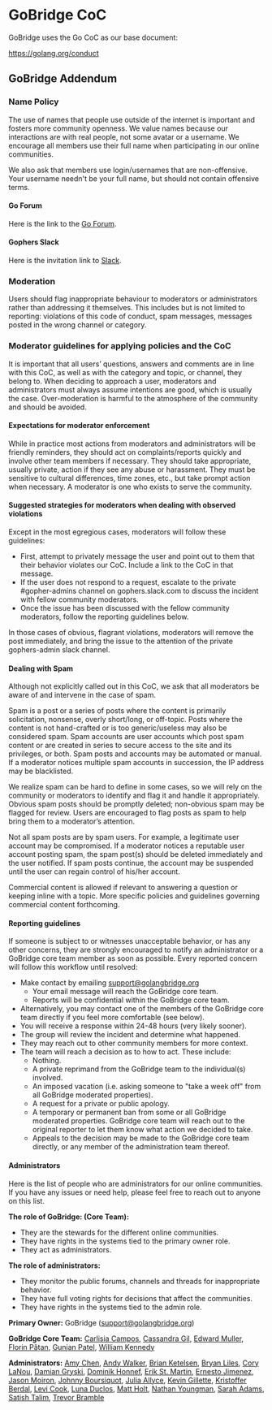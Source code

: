 # GoBridge CoC

GoBridge uses the Go CoC as our base document:

https://golang.org/conduct

## GoBridge Addendum

### Name Policy
The use of names that people use outside of the internet is important and fosters more community openness. We value names because our interactions are with real people, not some avatar or a username. We encourage all members use their full name when participating in our online communities.

We also ask that members use login/usernames that are non-offensive. Your username needn't be your full name, but should not contain offensive terms.

#### Go Forum
Here is the link to the [Go Forum](https://forum.golangbridge.org/).

#### Gophers Slack
Here is the invitation link to [Slack](http://invite.slack.golangbridge.org).

### Moderation
Users should flag inappropriate behaviour to moderators or administrators rather than addressing it themselves. This includes but is not limited to reporting: violations of this code of conduct, spam messages, messages posted in the wrong channel or category.

### Moderator guidelines for applying policies and the CoC
It is important that all users’ questions, answers and comments are in line with this CoC, as well as with the category and topic, or channel, they belong to. When deciding to approach a user, moderators and administrators must always assume intentions are good, which is usually the case. Over-moderation is harmful to the atmosphere of the community and should be avoided.

#### Expectations for moderator enforcement
While in practice most actions from moderators and administrators will be friendly reminders, they should act on complaints/reports quickly and involve other team members if necessary. They should take appropriate, usually private, action if they see any abuse or harassment. They must be sensitive to cultural differences, time zones, etc., but take prompt action when necessary. A moderator is one who exists to serve the community.

#### Suggested strategies for moderators when dealing with observed violations
Except in the most egregious cases, moderators will follow these guidelines:
- First, attempt to privately message the user and point out to them that their behavior violates our CoC. Include a link to the CoC in that message.
- If the user does not respond to a request, escalate to the private #gopher-admins channel on gophers.slack.com to discuss the incident with fellow community moderators.
- Once the issue has been discussed with the fellow community moderators, follow the reporting guidelines below.

In those cases of obvious, flagrant violations, moderators will remove the post immediately, and bring the issue to the attention of the private gophers-admin slack channel.

#### Dealing with Spam
Although not explicitly called out in this CoC, we ask that all moderators be aware of and intervene in the case of spam.

Spam is a post or a series of posts where the content is primarily solicitation, nonsense, overly short/long, or off-topic. Posts where the content is not hand-crafted or is too generic/useless may also be considered spam. Spam accounts are user accounts which post spam content or are created in series to secure access to the site and its privileges, or both. Spam posts and accounts may be automated or manual. If a moderator notices multiple spam accounts in succession, the IP address may be blacklisted.

We realize spam can be hard to define in some cases, so we will rely on the community or moderators to identify and flag it and handle it appropriately. Obvious spam posts should be promptly deleted; non-obvious spam may be flagged for review. Users are encouraged to flag posts as spam to help bring them to a moderator’s attention.

Not all spam posts are by spam users. For example, a legitimate user account may be compromised. If a moderator notices a reputable user account posting spam, the spam post(s) should be deleted immediately and the user notified. If spam posts continue, the account may be suspended until the user can regain control of his/her account.

Commercial content is allowed if relevant to answering a question or keeping inline with a topic. More specific policies and guidelines governing commercial content forthcoming.

#### Reporting guidelines
If someone is subject to or witnesses unacceptable behavior, or has any other concerns, they are strongly encouraged to notify an administrator or a GoBridge core team member as soon as possible. Every reported concern will follow this workflow until resolved:
- Make contact by emailing support@golangbridge.org
  - Your email message will reach the GoBridge core team.
  - Reports will be confidential within the GoBridge core team.
- Alternatively, you may contact one of the members of the GoBridge core team directly if you feel more comfortable (see below).
- You will receive a response within 24-48 hours (very likely sooner).
- The group will review the incident and determine what happened.
- They may reach out to other community members for more context.
- The team will reach a decision as to how to act. These include:
  - Nothing.
  - A private reprimand from the GoBridge team to the individual(s) involved.
  - An imposed vacation (i.e. asking someone to "take a week off" from all GoBridge moderated properties).
  - A request for a private or public apology.
  - A temporary or permanent ban from some or all GoBridge moderated properties. GoBridge core team will reach out to the original reporter to let them know what action we decided to take.
  - Appeals to the decision may be made to the GoBridge core team directly, or any member of the administration team thereof.


#### Administrators
Here is the list of people who are administrators for our online communities. If you have any issues or need help, please feel free to reach out to anyone on this list.

**The role of GoBridge: (Core Team):**
- They are the stewards for the different online communities.
- They have rights in the systems tied to the primary owner role.
- They act as administrators.

**The role of administrators:**
- They monitor the public forums, channels and threads for inappropriate behavior.
- They have full voting rights for decisions that affect the communities.
- They have rights in the systems tied to the admin role.

**Primary Owner:**
GoBridge (support@golangbridge.org)

**GoBridge Core Team:**
[Carlisia Campos](https://twitter.com/carlisia), [Cassandra Gil](https://twitter.com/Cassandraoid), [Edward Muller](https://twitter.com/freeformz), [Florin Pățan](https://twitter.com/dlsniper), [Gunjan Patel](https://twitter.com/Gunjan_Patel1), [William Kennedy](https://twitter.com/goinggodotnet)

**Administrators:**
[Amy Chen](https://twitter.com/TheAmyDance), [Andy Walker](https://twitter.com/alaskacodes), [Brian Ketelsen](https://twitter.com/bketelsen), [Bryan Liles](https://twitter.com/bryanl), [Cory LaNou](https://twitter.com/corylanou), [Damian Gryski](https://twitter.com/dgryski), [Dominik Honnef](https://twitter.com/dominikhonnef), [Erik St. Martin](https://twitter.com/erikstmartin), [Ernesto Jimenez](https://twitter.com/ernesto_jimenez), [Jason Moiron](https://twitter.com/jmoiron), [Johnny Boursiquot](https://twitter.com/jboursiquot), [Julia Allyce](https://twitter.com/julia_allyce), [Kevin Gillette](https://twitter.com/kevingillette), [Kristoffer Berdal](https://twitter.com/flexd), [Levi Cook](https://twitter.com/levicook), [Luna Duclos](https://twitter.com/PSG_Luna), [Matt Holt](https://twitter.com/mholt6), [Nathan Youngman](https://twitter.com/nathany), [Sarah Adams](https://twitter.com/sadamscodes), [Satish Talim](https://twitter.com/IndianGuru), [Trevor Bramble](https://twitter.com/TrevorBramble)
